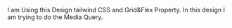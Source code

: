 I am Using this Design tailwind CSS and Grid&Flex Property. In this design I am trying to do the Media Query.
